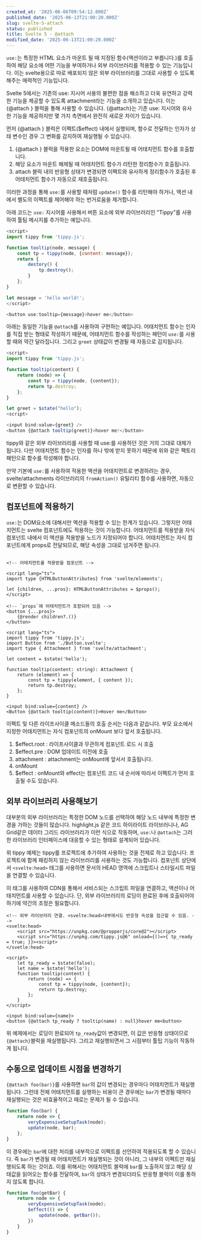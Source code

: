 ```yaml
---
created_at: '2025-06-06T09:54:12.000Z'
published_date: '2025-06-13T21:00:20.000Z'
slug: svelte-5-attach
status: published
title: Svelte 5 - @attach
modified_date: '2025-06-13T21:00:20.000Z'
---
```


`use:`는 특정한 HTML 요소가 마운트 될 때 지정된 함수(액션이라고 부릅니다.)를 호출하여 해당 요소에 어떤 기능을 부여하거나 외부 라이브러리를 적용할 수 있는 기능입니다. 이는 svelte용으로 따로 배포되지 않은 외부 라이브러리를 그대로 사용할 수 있도록 해주는 매력적인 기능입니다. 

Svelte 5에서는 기존의 use: 지시어 사용의 불편한 점을 해소하고 더욱 유연하고 강력한 기능을 제공할 수 있도록 attachment라는 기능을 소개하고 있습니다. 이는 {@attach } 블럭을 통해 사용할 수 있습니다. {@attach}는 기존 use: 지시어와 유사한 기능을 제공하지만 몇 가지 측면에서 완전히 새로운 차이가 있습니다.

먼저 {@attach } 블럭은 이펙트($effect) 내에서 실행되며, 함수로 전달하는 인자가 상태 변수인 경우 그 변화를 감지하여 재실행될 수 있습니다. 

1. {@attach } 블럭을 적용한 요소는 DOM에 마운트될 때 어태치먼트 함수를 호출합니다.
2. 해당 요소가 마운트 해제될 때 어태치먼트 함수가 리턴한 정리함수가 호출됩니다.
3. attach 블럭 내의 반응형 상태가 변경되면 이펙트와 유사하게 정리함수가 호출된 후 어태치먼트 함수가 자동으로 재호출됩니다.

이러한 과정을 통해 `use:`를 사용할 때처럼 `update()` 함수를 리턴해야 하거나, 액션 내에서 별도의 이펙트를 제어해야 하는 번거로움을 제거합니다.

아래 코드는 `use:` 지시어를 사용해서 버튼 요소에 외부 라이브러리인 "Tippy"를 사용하여 툴팀 메시지를 추가하는 예입니다. 

```javascript
<script>
import tippy from 'tippy.js';

function tooltip(node, message) {
	const tp = tippy(node, {content: message});
	return {
		destory() {
			tp.destroy();
		}
	};
}

let message = 'hello world!';
</script>

<button use:tooltip={message}>hover me</button>
````

아래는 동일한 기능을 `@attach`를 사용하여 구현하는 예입니다. 어태치먼트 함수는 인자를 직접 받는 형태로 작성하기 때문에, 어태치먼트 함수를 작성하는 패턴이 `use:`를 사용할 때와 약간 달라집니다. 그리고 `greet` 상태값이 변경될 때 자동으로 감지됩니다. 

```javascript
<script>
import tippy from 'tippy.js';

function tooltip(content) {
	return (node) => {
		const tp = tippy(node, {content});
		return tp.destroy;
	};
}

let greet = $state("hello");
<script>

<input bind:value={greet} />
<button {@attach tooltip(greet)}>hover me!</button>
```

tippy와 같은 외부 라이브러리를 사용할 때 use:를 사용하던 것은 거의 그대로 대체가 됩니다. 다만 어태치먼트 함수는 인자를 하나 밖에 받지 못하기 때문에 위와 같은 팩토리 패턴으로 함수를 작성해야 합니다.

만약 기본에 `use:`를 사용하여 적용한 액션을 어태치먼트로 변경하려는 경우, svelte/attachments 라이브러리의 `fromAction()` 유틸리티 함수를 사용하면, 자동으로 변환할 수 있습니다. 

## 컴포넌트에 적용하기

`use:`는 DOM요소에 대해서만 액션을 적용할 수 있는 한계가 있습니다. 그렇지만 어태치먼트는 svelte 컴포넌트에도 적용하는 것이 가능합니다. 어태치먼트를 적용받을 자식 컴포넌트 내에서 이 액션을 적용받을 노드가 지정되어야 합니다. 어태치먼트는 자식 컴포넌트에게 props로 전달되므로, 해당 속성을 그대로 넘겨주면 됩니다. 

```svelte

<!-- 어태치먼트를 적용받을 컴포넌트 -->

<script lang="ts">
import type {HTMLButtonAttributes} from 'svelte/elements';

let {children, ...pros}: HTMLButtonAttributes = $props();
</script>

<!-- `props`에 어태치먼트가 포함되어 있음 -->
<button {...pros}>
	{@render children?.()}
</button>

```

```svelte
<script lang="ts">
import tippy from 'tippy.js';
import Button from './Button.svelte';
import type { Attachment } from 'svelte/attachment';

let content = $state('hello');

function tooltip(content: string): Attachment {
	return (element) => {
		const tp = tippy(element, { content });
		return tp.destroy;
	};
}

<input bind:value={content} />
<Button {@attach tooltip(content)}>Hover me</Button>
```

이펙트 및 다른 라이프사이클 메소드들의 호출 순서는 다음과 같습니다. 부모 요소에서 지정한 어태치먼트는 자식 컴포넌트의 onMount 보다 앞서 호출됩니다.

1. $effect.root : 라이프사이클과 무관하게 컴포넌트 로드 시 호출
2. $effect.pre : DOM 업데이트 이전에 호출
3. attachment : attachment는 onMount에 앞서서 호출됩니다.
4. onMount
5. $effect  : onMount와 effect는 컴포넌트 코드 내 순서에 따라서 이펙트가 먼저 호출될 수도 있습니다.

## 외부 라이브러리 사용해보기

대부분의 외부 라이브러리는 특정한 DOM 노드를 선택하여 해당 노드 내부에 특정한 변경을 가하는 것들이 많습니다. highlight.js 같은 코드 하이라이트 라이브러니나, AG Grid같은 데이터 그리드 라이브러리가 이런 식으로 작동하며, `use:`나 `@attach`는 그러한 라이브러리 인터페이스에 대응할 수 있는 형태로 설계되어 있습니다. 

위 tippy 예제는 tippy를 프로젝트에 추가하여 사용하는 것을 전제로 하고 있습니다. 프로젝트에 함께 패킹하지 않는 라이브러리를 사용하는 것도 가능합니다. 컴포넌트 상단에서  `<svelte:head>` 태그를 사용하면 문서의 HEAD 영역에 스크립트나 스타일시트 파일을 연결할 수 있습니다. 

이 태그를 사용하여 CDN을 통해서 서비스되는 스크립트 파일을 연결하고, 액션이나 어태치먼트를 사용할 수 있습니다. 단, 외부 라이브러리의 로딩이 완료된 후에 호출되어야 하기에 약간의 조정은 필요합니다. 

```svelte
<!-- 외부 라이브러리 연결. <svelte:head>내부에서도 반응형 속성을 접근할 수 있음. -->
<svelte:head>
	<script src="https://unpkg.com/@propperjs/core@2"></script>
	<script src="https://unpkg.com/tippy.js@6" onload={()=>{ tp_ready = true; }}><script>
</svetle:head>

<script>
	let tp_ready = $state(false);
	let name = $state('hello');
	function tooltip(content) {
		return (node) => {
			const tp = tippy(node, {content});
			return tp.destroy;
		};
	}
</script>

<input bind:value={name}>
<button {@attach tp_ready ? tooltip(name) : null}hover me<button>
```

위 예제에서는 로딩이 완료되어 `tp_ready`값이 변경되면, 이 값은 반응형 상태이므로 `{@attach}`블럭을 재실행됩니다. 그리고 재실행되면서 그 시점부터 툴팁 기능이 작동하게 됩니다.

## 수동으로 업데이트 시점을 변경하기

`{@attach foo(bar)}`를 사용하면 `bar`의 값이 변경되는 경우마다 어태치먼트가 재실행됩니다. 그런데 전체 어태치먼트를 실행하는 비용이 큰 경우에는 `bar`가 변경될 때마다 재실행되는 것은 비효율적이고 때로는 문제가 될 수 있습니다. 

```javascript
function foo(bar) {
	return node => {
		veryExpensiveSetupTask(node);
		update(node, bar);
	};
}
```
이 경우에는 `bar`에 대한 처리를 내부적으로 이펙트를 선언하여 적용되도록 할 수 있습니다. 즉 `bar`가 변경될 때 어태치먼트가 재실행되는 것이 아니라, 그 내부의 이펙트만 재실행되도록 하는 것이죠. 이를 위해서는 어태치먼트 블럭에 `bar`를 노출하지 않고 해당 상태값을 읽어오는 함수를 전달하여, `bar`의 상태가 변경되더라도 반응형 블럭이 이를 통하지 않도록 합니다. 

```javascript
function foo(getBar) {
	return node => {
		veryExpensiveSetupTask(node);
		$effect(() => {
			update(node, getBar());
		})
	}
}